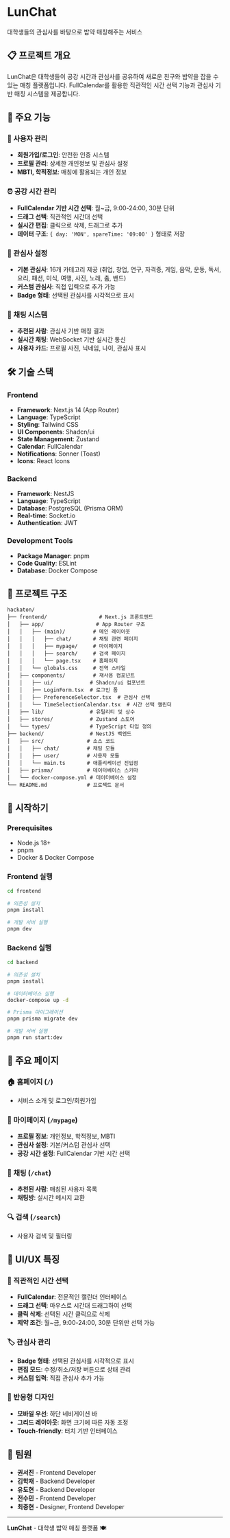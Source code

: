 # LunChat

대학생들의 관심사를 바탕으로 밥약 매칭해주는 서비스

## 📋 프로젝트 개요

LunChat은 대학생들이 공강 시간과 관심사를 공유하여 새로운 친구와 밥약을 잡을 수 있는 매칭 플랫폼입니다. FullCalendar를 활용한 직관적인 시간 선택 기능과 관심사 기반 매칭 시스템을 제공합니다.

## 🚀 주요 기능

### 👤 사용자 관리

- **회원가입/로그인**: 안전한 인증 시스템
- **프로필 관리**: 상세한 개인정보 및 관심사 설정
- **MBTI, 학적정보**: 매칭에 활용되는 개인 정보

### ⏰ 공강 시간 관리

- **FullCalendar 기반 시간 선택**: 월~금, 9:00-24:00, 30분 단위
- **드래그 선택**: 직관적인 시간대 선택
- **실시간 편집**: 클릭으로 삭제, 드래그로 추가
- **데이터 구조**: `{ day: 'MON', spareTime: '09:00' }` 형태로 저장

### 🎯 관심사 설정

- **기본 관심사**: 16개 카테고리 제공 (취업, 창업, 연구, 자격증, 게임, 음악, 운동, 독서, 요리, 패션, 미식, 여행, 사진, 노래, 춤, 밴드)
- **커스텀 관심사**: 직접 입력으로 추가 가능
- **Badge 형태**: 선택된 관심사를 시각적으로 표시

### 💬 채팅 시스템

- **추천된 사람**: 관심사 기반 매칭 결과
- **실시간 채팅**: WebSocket 기반 실시간 통신
- **사용자 카드**: 프로필 사진, 닉네임, 나이, 관심사 표시

## 🛠 기술 스택

### Frontend

- **Framework**: Next.js 14 (App Router)
- **Language**: TypeScript
- **Styling**: Tailwind CSS
- **UI Components**: Shadcn/ui
- **State Management**: Zustand
- **Calendar**: FullCalendar
- **Notifications**: Sonner (Toast)
- **Icons**: React Icons

### Backend

- **Framework**: NestJS
- **Language**: TypeScript
- **Database**: PostgreSQL (Prisma ORM)
- **Real-time**: Socket.io
- **Authentication**: JWT

### Development Tools

- **Package Manager**: pnpm
- **Code Quality**: ESLint
- **Database**: Docker Compose

## 📁 프로젝트 구조

```
hackaton/
├── frontend/                 # Next.js 프론트엔드
│   ├── app/                 # App Router 구조
│   │   ├── (main)/         # 메인 레이아웃
│   │   │   ├── chat/       # 채팅 관련 페이지
│   │   │   ├── mypage/     # 마이페이지
│   │   │   ├── search/     # 검색 페이지
│   │   │   └── page.tsx    # 홈페이지
│   │   └── globals.css     # 전역 스타일
│   ├── components/         # 재사용 컴포넌트
│   │   ├── ui/            # Shadcn/ui 컴포넌트
│   │   ├── LoginForm.tsx  # 로그인 폼
│   │   ├── PreferenceSelector.tsx  # 관심사 선택
│   │   └── TimeSelectionCalendar.tsx  # 시간 선택 캘린더
│   ├── lib/               # 유틸리티 및 상수
│   ├── stores/            # Zustand 스토어
│   └── types/             # TypeScript 타입 정의
├── backend/               # NestJS 백엔드
│   ├── src/              # 소스 코드
│   │   ├── chat/         # 채팅 모듈
│   │   ├── user/         # 사용자 모듈
│   │   └── main.ts       # 애플리케이션 진입점
│   ├── prisma/           # 데이터베이스 스키마
│   └── docker-compose.yml # 데이터베이스 설정
└── README.md             # 프로젝트 문서
```

## 🚀 시작하기

### Prerequisites

- Node.js 18+
- pnpm
- Docker & Docker Compose

### Frontend 실행

```bash
cd frontend

# 의존성 설치
pnpm install

# 개발 서버 실행
pnpm dev
```

### Backend 실행

```bash
cd backend

# 의존성 설치
pnpm install

# 데이터베이스 실행
docker-compose up -d

# Prisma 마이그레이션
pnpm prisma migrate dev

# 개발 서버 실행
pnpm run start:dev
```

## 📱 주요 페이지

### 🏠 홈페이지 (`/`)

- 서비스 소개 및 로그인/회원가입

### 👤 마이페이지 (`/mypage`)

- **프로필 정보**: 개인정보, 학적정보, MBTI
- **관심사 설정**: 기본/커스텀 관심사 선택
- **공강 시간 설정**: FullCalendar 기반 시간 선택

### 💬 채팅 (`/chat`)

- **추천된 사람**: 매칭된 사용자 목록
- **채팅방**: 실시간 메시지 교환

### 🔍 검색 (`/search`)

- 사용자 검색 및 필터링

## 🎨 UI/UX 특징

### 🎯 직관적인 시간 선택

- **FullCalendar**: 전문적인 캘린더 인터페이스
- **드래그 선택**: 마우스로 시간대 드래그하여 선택
- **클릭 삭제**: 선택된 시간 클릭으로 삭제
- **제약 조건**: 월~금, 9:00-24:00, 30분 단위만 선택 가능

### 🏷 관심사 관리

- **Badge 형태**: 선택된 관심사를 시각적으로 표시
- **편집 모드**: 수정/취소/저장 버튼으로 상태 관리
- **커스텀 입력**: 직접 관심사 추가 가능

### 📱 반응형 디자인

- **모바일 우선**: 하단 네비게이션 바
- **그리드 레이아웃**: 화면 크기에 따른 자동 조정
- **Touch-friendly**: 터치 기반 인터페이스

## 👥 팀원

- **권서진** - Frontend Developer
- **김학재** - Backend Developer
- **유도현** - Backend Developer
- **전수민** - Frontend Developer
- **최중현** - Designer, Frontend Developer

---

**LunChat** - 대학생 밥약 매칭 플랫폼 🍽️
